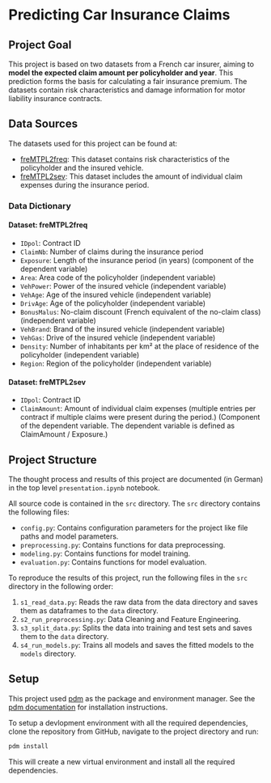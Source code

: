 # Predicting Car Insurance Claims

## Project Goal

This project is based on two datasets from a French car insurer, aiming to **model the expected claim amount per policyholder and year**. This prediction forms the basis for calculating a fair insurance premium. The datasets contain risk characteristics and damage information for motor liability insurance contracts.

## Data Sources

The datasets used for this project can be found at:

- [freMTPL2freq](https://www.openml.org/d/41214): This dataset contains risk characteristics of the policyholder and the insured vehicle.
- [freMTPL2sev](https://www.openml.org/d/41215): This dataset includes the amount of individual claim expenses during the insurance period.


### Data Dictionary

#### Dataset: freMTPL2freq

- `IDpol`: Contract ID
- `ClaimNb`: Number of claims during the insurance period
- `Exposure`: Length of the insurance period (in years) (component of the dependent variable)
- `Area`: Area code of the policyholder (independent variable)
- `VehPower`: Power of the insured vehicle (independent variable)
- `VehAge`: Age of the insured vehicle (independent variable)
- `DrivAge`: Age of the policyholder (independent variable)
- `BonusMalus`: No-claim discount (French equivalent of the no-claim class) (independent variable)
- `VehBrand`: Brand of the insured vehicle (independent variable)
- `VehGas`: Drive of the insured vehicle (independent variable)
- `Density`: Number of inhabitants per km² at the place of residence of the policyholder (independent variable)
- `Region`: Region of the policyholder (independent variable)

#### Dataset: freMTPL2sev

- `IDpol`: Contract ID
- `ClaimAmount`: Amount of individual claim expenses (multiple entries per contract if multiple claims were present during the period.) (Component of the dependent variable. The dependent variable is defined as ClaimAmount / Exposure.)


## Project Structure

The thought process and results of this project are documented (in German) in the top level `presentation.ipynb` notebook.

All source code is contained in the `src` directory. The `src` directory contains the following files:

- `config.py`: Contains configuration parameters for the project like file paths and model parameters.
- `preprocessing.py`: Contains functions for data preprocessing.
- `modeling.py`: Contains functions for model training.
- `evaluation.py`: Contains functions for model evaluation.

To reproduce the results of this project, run the following files in the `src` directory in the following order:

1. `s1_read_data.py`: Reads the raw data from the data directory and saves them as dataframes to the `data` directory.
1. `s2_run_preprocessing.py`: Data Cleaning and Feature Engineering.
1. `s3_split_data.py`: Splits the data into training and test sets and saves them to the `data` directory.
1. `s4_run_models.py`: Trains all models and saves the fitted models to the `models` directory.



## Setup

This project used [pdm](https://pdm.fming.dev/) as the package and environment manager. See the [pdm documentation](https://pdm.fming.dev/latest/#installation) for installation instructions.

To setup a devlopment environment with all the required dependencies, clone the repository from GitHub, navigate to the project directory and run:

```bash
pdm install
```

This will create a new virtual environment and install all the required dependencies.

